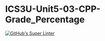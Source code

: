 # ICS3U-Unit5-03-CPP-Grade_Percentage

[![GitHub's Super Linter](https://github.com/Rodas-Nega1/ICS3U-Unit5-03-CPP-Grade_Percentage/workflows/GitHub's%20Super%20Linter/badge.svg)](https://github.com/Rodas-Nega1/ICS3U-Unit5-03-CPP-Grade_Percentage/actions)
